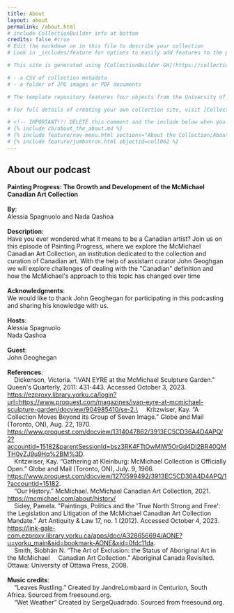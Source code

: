 ```yaml
---
title: About
layout: about
permalink: /about.html
# include CollectionBuilder info at bottom
credits: false #true
# Edit the markdown on in this file to describe your collection
# Look in _includes/feature for options to easily add features to the page

# This site is generated using [CollectionBuilder-GH](https://collectionbuilding.github.io/gh/), a project to create a free and simple digital collection using [GitHub Pages](https://pages.github.com/) from: 

# - a CSV of collection metadata
# - a folder of JPG images or PDF documents

# The template repository features four objects from the University of Idaho Library's [Digital Collections](https://www.lib.uidaho.edu/digital). 

# For full details of creating your own collection site, visit [CollectionBuilder Documentation](https://collectionbuilder.github.io/cb-docs/)!

# <!-- IMPORTANT!!! DELETE this comment and the include below when you are finished editing this page for your collection. The include below introduces about page features. They will show up on your collection's about page until you delete it.  -->
# {% include cb/about_the_about.md %} 
# {% include feature/nav-menu.html sections="About the Collection;About the About Page" %}
# {% include feature/jumbotron.html objectid=coll002 %}
---
```

## About our podcast
**Painting Progress: The Growth and Development of the McMichael Canadian Art Collection**\
\
**By**:
\
Alessia Spagnuolo and Nada Qashoa\
\
**Description**:
\
Have you ever wondered what it means to be a Canadian artist? Join us on this episode of Painting Progress, where we explore the McMichael Canadian Art Collection, an institution dedicated to the collection and curation of Canadian art. With the help of assistant curator John Geoghgan we will explore challenges of dealing with the "Canadian" definition and how the McMichael's approach to this topic has changed over time\
\
**Acknowledgments**: 
\
We would like to thank John Geoghegan for participating in this podcasting and sharing his knowledge with us. \
\
**Hosts**: 
\
Alessia Spagnuolo\
Nada Qashoa\
\
**Guest**:
\
John Geoghegan\
\
**References**: 
\
&nbsp;&nbsp;&nbsp;&nbsp;Dickenson, Victoria. "IVAN EYRE at the McMichael Sculpture Garden." Queen's Quarterly, 
2011: 431-443. Accessed October 3, 2023. https://ezproxy.library.yorku.ca/login?url=https://www.proquest.com/magazines/ivan-eyre-at-mcmichael-sculpture-garden/docview/904985410/se-2.\
&nbsp;&nbsp;&nbsp;&nbsp;Kritzwiser, Kay. “A Collection Moves Beyond its Group of Seven Image.” Globe 
and Mail (Toronto, ON), Aug. 22, 1970. 
https://www.proquest.com/docview/1314047862/3913EC5CD36A4D4APQ/2?accountid=15182&parentSessionId=bsz3RK4FTtOwMjW5OrGd4DI2BR40QMTH0vZJ9u9Hq%2BM%3D. \
&nbsp;&nbsp;&nbsp;&nbsp;Kritzwiser, Kay. “Gathering at Kleinburg: McMichael Collection is Officially Open.” Globe 
and Mail (Toronto, ON), July. 9, 1966. https://www.proquest.com/docview/1270599492/3913EC5CD36A4D4APQ/1?accountid=15182. \
&nbsp;&nbsp;&nbsp;&nbsp;“Our History.” McMichael. McMichael Canadian Art Collection, 2021. 
https://mcmichael.com/about/history/ \
&nbsp;&nbsp;&nbsp;&nbsp;Sidey, Pamela. "Paintings, Politics and the 'True North Strong and Free': the Legislation and 
Litigation of the McMichael Canadian Art Collection Mandate." Art Antiquity & Law 
17, no. 1 (2012). Accessed October 4, 2023. https://link-gale-com.ezproxy.library.yorku.ca/apps/doc/A328656694/AONE?u=yorku_main&sid=bookmark-AONE&xid=0fdc11da. \
&nbsp;&nbsp;&nbsp;&nbsp;Smith, Siobhán N. “The Art of Exclusion: the Status of Aboriginal Art in the McMichael 
&nbsp;&nbsp;&nbsp;&nbsp;Canadian Art Collection.” Aboriginal Canada Revisited. Ottawa: University of Ottawa Press, 2008. \
\
**Music credits**:
\
&nbsp;&nbsp;&nbsp;&nbsp;“Leaves Rustling.” Created by JandreLombaard in Centurion, South Africa. Sourced from freesound.org. \
&nbsp;&nbsp;&nbsp;&nbsp;“Wet Weather” Created by SergeQuadrado. Sourced from freesound.org.